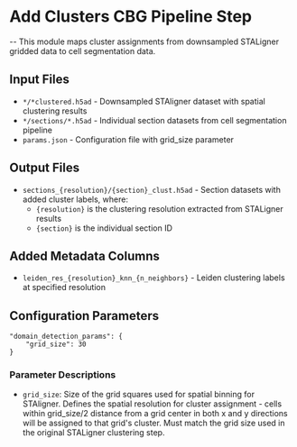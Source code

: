 # Add Clusters CBG Pipeline Step
--
This module maps cluster assignments from downsampled STALigner gridded data to cell segmentation data.

## Input Files
- `*/*clustered.h5ad` - Downsampled STAligner dataset with spatial clustering results
- `*/sections/*.h5ad` - Individual section datasets from cell segmentation pipeline
- `params.json` - Configuration file with grid_size parameter

## Output Files
- `sections_{resolution}/{section}_clust.h5ad` - Section datasets with added cluster labels, where:
  - `{resolution}` is the clustering resolution extracted from STALigner results
  - `{section}` is the individual section ID

## Added Metadata Columns
- `leiden_res_{resolution}_knn_{n_neighbors}` - Leiden clustering labels at specified resolution

## Configuration Parameters

    "domain_detection_params": {
        "grid_size": 30
    }

### Parameter Descriptions

- `grid_size`: Size of the grid squares used for spatial binning for STAligner. Defines the spatial resolution for cluster assignment - cells within grid_size/2 distance from a grid center in both x and y directions will be assigned to that grid's cluster. Must match the grid size used in the original STALigner clustering step.
